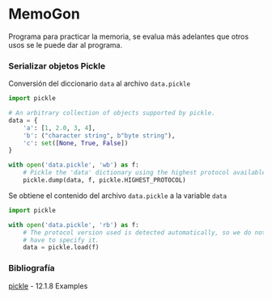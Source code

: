 # MemoGon
Programa para practicar la memoria, se evalua más adelantes que otros usos se le puede dar al programa.

### Serializar objetos **Pickle**

Conversión del diccionario `data` al archivo `data.pickle`
```python
import pickle

# An arbitrary collection of objects supported by pickle.
data = {
    'a': [1, 2.0, 3, 4],
    'b': ("character string", b"byte string"),
    'c': set([None, True, False])
}

with open('data.pickle', 'wb') as f:
    # Pickle the 'data' dictionary using the highest protocol available.
    pickle.dump(data, f, pickle.HIGHEST_PROTOCOL)
```

Se obtiene el contenido del archivo `data.pickle` a la variable `data`
```python
import pickle

with open('data.pickle', 'rb') as f:
    # The protocol version used is detected automatically, so we do not
    # have to specify it.
    data = pickle.load(f)
```

### Bibliografía

[pickle](https://docs.python.org/3.4/library/pickle.html) - 12.1.8 Examples